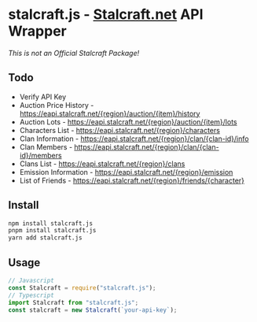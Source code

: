 # stalcraft.js - [Stalcraft.net](https://stalcraft.net/) API Wrapper

_This is not an Official Stalcraft Package!_

## Todo

- Verify API Key
- Auction Price History - <https://eapi.stalcraft.net/{region}/auction/{item}/history>
- Auction Lots - <https://eapi.stalcraft.net/{region}/auction/{item}/lots>
- Characters List - <https://eapi.stalcraft.net/{region}/characters>
- Clan Information - <https://eapi.stalcraft.net/{region}/clan/{clan-id}/info>
- Clan Members - <https://eapi.stalcraft.net/{region}/clan/{clan-id}/members>
- Clans List - <https://eapi.stalcraft.net/{region}/clans>
- Emission Information - <https://eapi.stalcraft.net/{region}/emission>
- List of Friends - <https://eapi.stalcraft.net/{region}/friends/{character}>

## Install

```bash
npm install stalcraft.js
pnpm install stalcraft.js
yarn add stalcraft.js
```

## Usage

<!-- To use `stalcraft.js` you will need to generate an API key on the [FaceIT Developer Website](https://developers.faceit.com/) and replace `your_api_key` with it: -->

```js
// Javascript
const Stalcraft = require("stalcraft.js");
// Typescript
import Stalcraft from "stalcraft.js";
const stalcraft = new Stalcraft(`your-api-key`);
```

<!-- You will now be able to test if your API key is correct by using the following function: -->

<!-- ```js -->
<!-- console.log(await stalcraft.testKey()); -->
<!-- ``` -->

<!-- If you get a response of `true` your API key is valid. If you get a response of `false` your API key is invalid. -->
